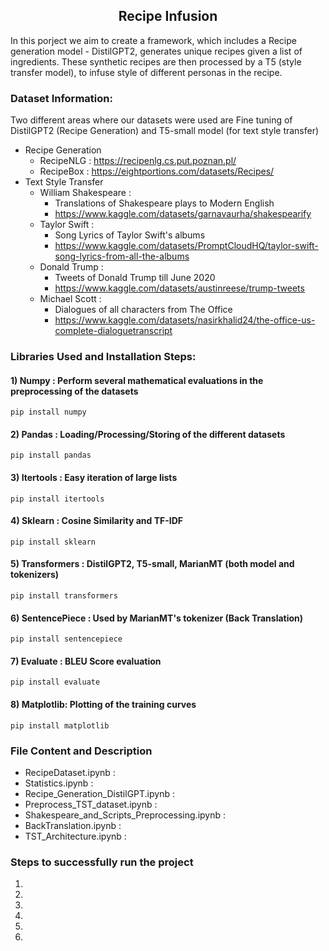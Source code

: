 <h2 align='center'> Recipe Infusion </h2>
<p> In this porject we aim to create a framework, which includes a Recipe generation model - DistilGPT2, generates unique recipes given a list of ingredients. These synthetic recipes are then processed by a T5 (style transfer model), to infuse style of different personas in the recipe. </p>

### Dataset Information:
Two different areas where our datasets were used are Fine tuning of DistilGPT2 (Recipe Generation) and T5-small model (for text style transfer)
* Recipe Generation
  * RecipeNLG : https://recipenlg.cs.put.poznan.pl/
  * RecipeBox : https://eightportions.com/datasets/Recipes/
* Text Style Transfer
  * William Shakespeare : 
      * Translations of Shakespeare plays to Modern English 
      * https://www.kaggle.com/datasets/garnavaurha/shakespearify
  * Taylor Swift : 
      * Song Lyrics of Taylor Swift's albums
      * https://www.kaggle.com/datasets/PromptCloudHQ/taylor-swift-song-lyrics-from-all-the-albums
  * Donald Trump : 
      * Tweets of Donald Trump till June 2020
      * https://www.kaggle.com/datasets/austinreese/trump-tweets
  * Michael Scott : 
      * Dialogues of all characters from The Office
      * https://www.kaggle.com/datasets/nasirkhalid24/the-office-us-complete-dialoguetranscript 

### Libraries Used and Installation Steps: 
#### 1) Numpy : Perform several mathematical evaluations in the preprocessing of the datasets
    pip install numpy  
#### 2) Pandas : Loading/Processing/Storing of the different datasets
    pip install pandas 
#### 3) Itertools : Easy iteration of large lists 
    pip install itertools 
#### 4) Sklearn : Cosine Similarity and TF-IDF
    pip install sklearn 
#### 5) Transformers : DistilGPT2, T5-small, MarianMT (both model and tokenizers)
    pip install transformers 
#### 6) SentencePiece : Used by MarianMT's tokenizer (Back Translation)
    pip install sentencepiece  
#### 7) Evaluate : BLEU Score evaluation 
    pip install evaluate   
#### 8) Matplotlib: Plotting of the training curves 
    pip install matplotlib

### File Content and Description 
* RecipeDataset.ipynb :
* Statistics.ipynb :
* Recipe_Generation_DistilGPT.ipynb :
* Preprocess_TST_dataset.ipynb : 
* Shakespeare_and_Scripts_Preprocessing.ipynb : 
* BackTranslation.ipynb :
* TST_Architecture.ipynb :

### Steps to successfully run the project
1) 
2) 
3)
4)
5)
6)

